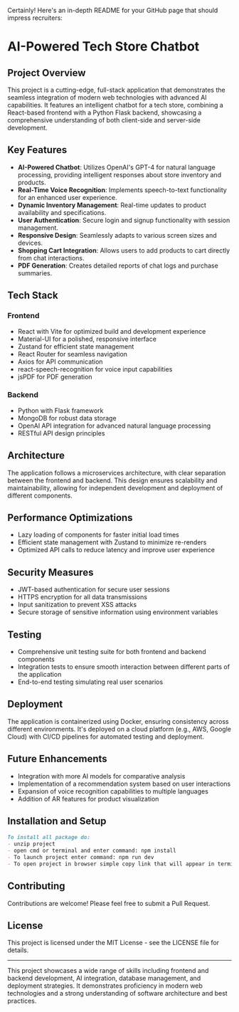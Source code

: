Certainly! Here's an in-depth README for your GitHub page that should impress recruiters:

# AI-Powered Tech Store Chatbot

## Project Overview

This project is a cutting-edge, full-stack application that demonstrates the seamless integration of modern web technologies with advanced AI capabilities. It features an intelligent chatbot for a tech store, combining a React-based frontend with a Python Flask backend, showcasing a comprehensive understanding of both client-side and server-side development.

## Key Features

- **AI-Powered Chatbot**: Utilizes OpenAI's GPT-4 for natural language processing, providing intelligent responses about store inventory and products.
- **Real-Time Voice Recognition**: Implements speech-to-text functionality for an enhanced user experience.
- **Dynamic Inventory Management**: Real-time updates to product availability and specifications.
- **User Authentication**: Secure login and signup functionality with session management.
- **Responsive Design**: Seamlessly adapts to various screen sizes and devices.
- **Shopping Cart Integration**: Allows users to add products to cart directly from chat interactions.
- **PDF Generation**: Creates detailed reports of chat logs and purchase summaries.

## Tech Stack

### Frontend
- React with Vite for optimized build and development experience
- Material-UI for a polished, responsive interface
- Zustand for efficient state management
- React Router for seamless navigation
- Axios for API communication
- react-speech-recognition for voice input capabilities
- jsPDF for PDF generation

### Backend
- Python with Flask framework
- MongoDB for robust data storage
- OpenAI API integration for advanced natural language processing
- RESTful API design principles

## Architecture

The application follows a microservices architecture, with clear separation between the frontend and backend. This design ensures scalability and maintainability, allowing for independent development and deployment of different components.

## Performance Optimizations

- Lazy loading of components for faster initial load times
- Efficient state management with Zustand to minimize re-renders
- Optimized API calls to reduce latency and improve user experience

## Security Measures

- JWT-based authentication for secure user sessions
- HTTPS encryption for all data transmissions
- Input sanitization to prevent XSS attacks
- Secure storage of sensitive information using environment variables

## Testing

- Comprehensive unit testing suite for both frontend and backend components
- Integration tests to ensure smooth interaction between different parts of the application
- End-to-end testing simulating real user scenarios

## Deployment

The application is containerized using Docker, ensuring consistency across different environments. It's deployed on a cloud platform (e.g., AWS, Google Cloud) with CI/CD pipelines for automated testing and deployment.

## Future Enhancements

- Integration with more AI models for comparative analysis
- Implementation of a recommendation system based on user interactions
- Expansion of voice recognition capabilities to multiple languages
- Addition of AR features for product visualization

## Installation and Setup


```5:9:README.md
To install all package do:
- unzip project
- open cmd or terminal and enter command: npm install
- To launch project enter command: npm run dev
- To open project in browser simple copy link that will appear in terminal from the above command something like: http://localhost:5173
```


## Contributing

Contributions are welcome! Please feel free to submit a Pull Request.

## License

This project is licensed under the MIT License - see the LICENSE file for details.

---

This project showcases a wide range of skills including frontend and backend development, AI integration, database management, and deployment strategies. It demonstrates proficiency in modern web technologies and a strong understanding of software architecture and best practices.
